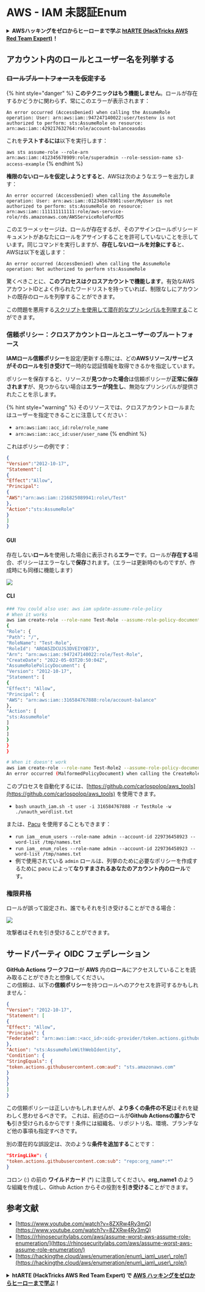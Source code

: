 # AWS - IAM 未認証Enum

<details>

<summary><strong>AWSハッキングをゼロからヒーローまで学ぶ</strong> <a href="https://training.hacktricks.xyz/courses/arte"><strong>htARTE (HackTricks AWS Red Team Expert)</strong></a><strong>！</strong></summary>

HackTricksをサポートする他の方法:

* **HackTricksにあなたの会社を広告したい**、または**HackTricksをPDFでダウンロードしたい**場合は、[**サブスクリプションプラン**](https://github.com/sponsors/carlospolop)をチェックしてください！
* [**公式PEASS & HackTricksグッズ**](https://peass.creator-spring.com)を入手する
* [**The PEASS Family**](https://opensea.io/collection/the-peass-family)を発見し、独占的な[**NFTs**](https://opensea.io/collection/the-peass-family)のコレクションをチェックする
* 💬 [**Discordグループ**](https://discord.gg/hRep4RUj7f)に**参加する**か、[**テレグラムグループ**](https://t.me/peass)に参加するか、**Twitter** 🐦 [**@carlospolopm**](https://twitter.com/carlospolopm)を**フォローする**。
* **HackTricks**の[**GitHubリポジトリ**](https://github.com/carlospolop/hacktricks)と[**HackTricks Cloud**](https://github.com/carlospolop/hacktricks-cloud)にPRを提出して、あなたのハッキングテクニックを共有する。

</details>

## アカウント内のロールとユーザー名を列挙する

### ~~ロールブルートフォースを仮定する~~

{% hint style="danger" %}
**このテクニックはもう機能しません**。ロールが存在するかどうかに関わらず、常にこのエラーが表示されます：

`An error occurred (AccessDenied) when calling the AssumeRole operation: User: arn:aws:iam::947247140022:user/testenv is not authorized to perform: sts:AssumeRole on resource: arn:aws:iam::429217632764:role/account-balanceasdas`

これを**テストするには**以下を実行します：

`aws sts assume-role --role-arn arn:aws:iam::412345678909:role/superadmin --role-session-name s3-access-example`
{% endhint %}

**権限のないロールを仮定しようとすると**、AWSは次のようなエラーを出力します：
```
An error occurred (AccessDenied) when calling the AssumeRole operation: User: arn:aws:iam::012345678901:user/MyUser is not authorized to perform: sts:AssumeRole on resource: arn:aws:iam::111111111111:role/aws-service-role/rds.amazonaws.com/AWSServiceRoleForRDS
```
このエラーメッセージは、ロールが存在するが、そのアサインロールポリシードキュメントがあなたにロールをアサインすることを許可していないことを示しています。同じコマンドを実行しますが、**存在しないロールを対象にする**と、AWSは以下を返します：
```
An error occurred (AccessDenied) when calling the AssumeRole operation: Not authorized to perform sts:AssumeRole
```
驚くべきことに、**このプロセスはクロスアカウントで機能します**。有効なAWSアカウントIDとよく作られたワードリストを持っていれば、制限なしにアカウントの既存のロールを列挙することができます。

この問題を悪用する[スクリプトを使用して潜在的なプリンシパルを列挙する](https://github.com/RhinoSecurityLabs/Security-Research/tree/master/tools/aws-pentest-tools/assume\_role\_enum)ことができます。

### 信頼ポリシー：クロスアカウントロールとユーザーのブルートフォース

**IAMロール信頼ポリシー**を設定/更新する際には、どの**AWSリソース/サービスがそのロールを引き受けて**一時的な認証情報を取得できるかを指定しています。

ポリシーを保存すると、リソースが**見つかった場合**は信頼ポリシーが**正常に保存されます**が、見つからない場合は**エラーが発生し**、無効なプリンシパルが提供されたことを示します。

{% hint style="warning" %}
そのリソースでは、クロスアカウントロールまたはユーザーを指定できることに注意してください：

* `arn:aws:iam::acc_id:role/role_name`
* `arn:aws:iam::acc_id:user/user_name`
{% endhint %}

これはポリシーの例です：
```json
{
"Version":"2012-10-17",
"Statement":[
{
"Effect":"Allow",
"Principal":
{
"AWS":"arn:aws:iam::216825089941:role\/Test"
},
"Action":"sts:AssumeRole"
}
]
}
```
#### GUI

存在しない**ロール**を使用した場合に表示される**エラー**です。ロールが**存在する**場合、ポリシーはエラーなしで**保存**されます。（エラーは更新時のものですが、作成時にも同様に機能します）

![](<../../../.gitbook/assets/image (68).png>)

#### CLI
```bash
### You could also use: aws iam update-assume-role-policy
# When it works
aws iam create-role --role-name Test-Role --assume-role-policy-document file://a.json
{
"Role": {
"Path": "/",
"RoleName": "Test-Role",
"RoleId": "AROA5ZDCUJS3DVEIYOB73",
"Arn": "arn:aws:iam::947247140022:role/Test-Role",
"CreateDate": "2022-05-03T20:50:04Z",
"AssumeRolePolicyDocument": {
"Version": "2012-10-17",
"Statement": [
{
"Effect": "Allow",
"Principal": {
"AWS": "arn:aws:iam::316584767888:role/account-balance"
},
"Action": [
"sts:AssumeRole"
]
}
]
}
}
}

# When it doesn't work
aws iam create-role --role-name Test-Role2 --assume-role-policy-document file://a.json
An error occurred (MalformedPolicyDocument) when calling the CreateRole operation: Invalid principal in policy: "AWS":"arn:aws:iam::316584767888:role/account-balanceefd23f2"
```
このプロセスを自動化するには、[https://github.com/carlospolop/aws_tools](https://github.com/carlospolop/aws_tools) を使用できます。

* `bash unauth_iam.sh -t user -i 316584767888 -r TestRole -w ./unauth_wordlist.txt`

または、[Pacu](https://github.com/RhinoSecurityLabs/pacu) を使用することもできます：

* `run iam__enum_users --role-name admin --account-id 229736458923 --word-list /tmp/names.txt`
* `run iam__enum_roles --role-name admin --account-id 229736458923 --word-list /tmp/names.txt`
* 例で使用されている `admin` ロールは、列挙のために必要なポリシーを作成するために pacu によって**なりすまされるあなたのアカウント内のロール**です。

### 権限昇格

ロールが誤って設定され、誰でもそれを引き受けることができる場合：

![](<../../../.gitbook/assets/image (35).png>)

攻撃者はそれを引き受けることができます。

## サードパーティ OIDC フェデレーション

**GitHub Actions ワークフロー**が **AWS** 内の**ロール**にアクセスしていることを読み取ることができたと想像してください。\
この信頼は、以下の**信頼ポリシー**を持つロールへのアクセスを許可するかもしれません：
```json
{
"Version": "2012-10-17",
"Statement": [
{
"Effect": "Allow",
"Principal": {
"Federated": "arn:aws:iam::<acc_id>:oidc-provider/token.actions.githubusercontent.com"
},
"Action": "sts:AssumeRoleWithWebIdentity",
"Condition": {
"StringEquals": {
"token.actions.githubusercontent.com:aud": "sts.amazonaws.com"
}
}
}
]
}
```
この信頼ポリシーは正しいかもしれませんが、**より多くの条件の不足**はそれを疑わしく思わせるべきです。
これは、前述のロールが**Github Actionsの誰からでも**引き受けられるからです！条件には組織名、リポジトリ名、環境、ブランチなど他の事項も指定すべきです。

別の潜在的な誤設定は、次のような**条件を追加する**ことです：
```json
"StringLike": {
"token.actions.githubusercontent.com:sub": "repo:org_name*:*"
}
```
コロン (:) の前の **ワイルドカード** (\*) に注意してください。**org\_name1** のような組織を作成し、Github Action からその役割を**引き受ける**ことができます。

## 参考文献

* [https://www.youtube.com/watch?v=8ZXRw4Ry3mQ](https://www.youtube.com/watch?v=8ZXRw4Ry3mQ)
* [https://rhinosecuritylabs.com/aws/assume-worst-aws-assume-role-enumeration/](https://rhinosecuritylabs.com/aws/assume-worst-aws-assume-role-enumeration/)
* [https://hackingthe.cloud/aws/enumeration/enum\_iam\_user\_role/](https://hackingthe.cloud/aws/enumeration/enum\_iam\_user\_role/)

<details>

<summary><strong>htARTE (HackTricks AWS Red Team Expert) で</strong> <a href="https://training.hacktricks.xyz/courses/arte"><strong>AWS ハッキングをゼロからヒーローまで学ぶ</strong></a><strong>！</strong></summary>

HackTricks をサポートする他の方法:

* **HackTricks にあなたの会社を広告したい**、または **HackTricks を PDF でダウンロードしたい** 場合は、[**サブスクリプションプラン**](https://github.com/sponsors/carlospolop)をチェックしてください！
* [**公式の PEASS & HackTricks グッズ**](https://peass.creator-spring.com) を入手する
* [**The PEASS Family**](https://opensea.io/collection/the-peass-family) を発見し、独占的な [**NFT**](https://opensea.io/collection/the-peass-family) コレクションをチェックする
* 💬 [**Discord グループ**](https://discord.gg/hRep4RUj7f) に**参加する**か、[**テレグラムグループ**](https://t.me/peass) に参加するか、**Twitter** 🐦 [**@carlospolopm**](https://twitter.com/carlospolopm) を **フォローする**。
* [**HackTricks**](https://github.com/carlospolop/hacktricks) と [**HackTricks Cloud**](https://github.com/carlospolop/hacktricks-cloud) の github リポジトリに PR を提出して、あなたのハッキングのコツを**共有する**。

</details>
